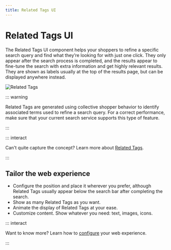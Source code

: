 ```yaml
---
title: Related Tags UI
---
```


# Related Tags UI

The Related Tags UI component helps your shoppers to refine a specific search query and find what
they’re looking for with just one click. They only appear after the search process is completed, and
the results appear to fine-tune the search with extra information and get highly relevant results.
They are shown as labels usually at the top of the results page, but can be displayed anywhere
instead.

![Related Tags](/assets/media/xcomponents_func_relatedtags.gif)

::: warning

Related Tags are generated using collective shopper behavior to identify associated terms used to
refine a search query. For a correct performance, make sure that your current search service
supports this type of feature.

:::

::: interact

Can't quite capture the concept? Learn more about
[Related Tags](../features/related-tags-overview.md).

:::

<!-- You can configure the behaviour of Related Tags and decide whether they’re selectable or not. If Related Tags aren’t selectable, they modify the initial query syntax by adding the related-search keywords to the query term initially typed in the search bar. Otherwise, the initial query syntax will still remain so that shoppers can select or deselect Related Tags at their ease, exploring different options and combinations. -->

## Tailor the web experience

- Configure the position and place it wherever you prefer, although Related Tags usually appear
  below the search bar after completing the search.
- Show as many Related Tags as you want.
- Animate the display of Related Tags at your ease.
- Customize content. Show whatever you need: text, images, icons.
<!-- - Choose if Related Tags are selectable or change the syntax of the initial query in the search box. -->

::: interact

Want to know more? Learn how to
[configure](/develop-empathy-platform/ui-reference/components/related-tags/) your web experience.

:::
